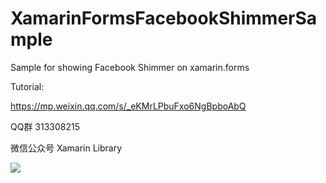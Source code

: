 # XamarinFormsFacebookShimmerSample
Sample for showing Facebook Shimmer on xamarin.forms 

Tutorial:

https://mp.weixin.qq.com/s/_eKMrLPbuFxo6NgBpboAbQ

QQ群
313308215

微信公众号
Xamarin Library

<img src="https://github.com/jingliancui/XamarinAndroidJPush/blob/master/Images/wechatqrcode.jpg?raw=true"/>

